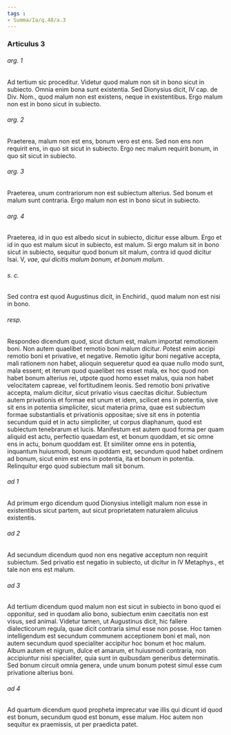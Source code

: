 ```yaml
---
tags : 
- Summa/Ia/q.48/a.3
---
```


### Articulus 3

###### arg. 1
Ad tertium sic proceditur. Videtur quod malum non sit in bono sicut in subiecto. Omnia enim bona sunt existentia. Sed Dionysius dicit, IV cap. de Div. Nom., quod malum non est existens, neque in existentibus. Ergo malum non est in bono sicut in subiecto.

###### arg. 2
Praeterea, malum non est ens, bonum vero est ens. Sed non ens non requirit ens, in quo sit sicut in subiecto. Ergo nec malum requirit bonum, in quo sit sicut in subiecto.

###### arg. 3
Praeterea, unum contrariorum non est subiectum alterius. Sed bonum et malum sunt contraria. Ergo malum non est in bono sicut in subiecto.

###### arg. 4
Praeterea, id in quo est albedo sicut in subiecto, dicitur esse album. Ergo et id in quo est malum sicut in subiecto, est malum. Si ergo malum sit in bono sicut in subiecto, sequitur quod bonum sit malum, contra id quod dicitur Isai. V, *vae, qui dicitis malum bonum, et bonum malum*.

###### s. c.
Sed contra est quod Augustinus dicit, in Enchirid., quod malum non est nisi in bono.

###### resp.
Respondeo dicendum quod, sicut dictum est, malum importat remotionem boni. Non autem quaelibet remotio boni malum dicitur. Potest enim accipi remotio boni et privative, et negative. Remotio igitur boni negative accepta, mali rationem non habet, alioquin sequeretur quod ea quae nullo modo sunt, mala essent; et iterum quod quaelibet res esset mala, ex hoc quod non habet bonum alterius rei, utpote quod homo esset malus, quia non habet velocitatem capreae, vel fortitudinem leonis. Sed remotio boni privative accepta, malum dicitur, sicut privatio visus caecitas dicitur. Subiectum autem privationis et formae est unum et idem, scilicet ens in potentia, sive sit ens in potentia simpliciter, sicut materia prima, quae est subiectum formae substantialis et privationis oppositae; sive sit ens in potentia secundum quid et in actu simpliciter, ut corpus diaphanum, quod est subiectum tenebrarum et lucis. Manifestum est autem quod forma per quam aliquid est actu, perfectio quaedam est, et bonum quoddam, et sic omne ens in actu, bonum quoddam est. Et similiter omne ens in potentia, inquantum huiusmodi, bonum quoddam est, secundum quod habet ordinem ad bonum, sicut enim est ens in potentia, ita et bonum in potentia. Relinquitur ergo quod subiectum mali sit bonum.

###### ad 1
Ad primum ergo dicendum quod Dionysius intelligit malum non esse in existentibus sicut partem, aut sicut proprietatem naturalem alicuius existentis.

###### ad 2
Ad secundum dicendum quod non ens negative acceptum non requirit subiectum. Sed privatio est negatio in subiecto, ut dicitur in IV Metaphys., et tale non ens est malum.

###### ad 3
Ad tertium dicendum quod malum non est sicut in subiecto in bono quod ei opponitur, sed in quodam alio bono, subiectum enim caecitatis non est visus, sed animal. Videtur tamen, ut Augustinus dicit, hic fallere dialecticorum regula, quae dicit contraria simul esse non posse. Hoc tamen intelligendum est secundum communem acceptionem boni et mali, non autem secundum quod specialiter accipitur hoc bonum et hoc malum. Album autem et nigrum, dulce et amarum, et huiusmodi contraria, non accipiuntur nisi specialiter, quia sunt in quibusdam generibus determinatis. Sed bonum circuit omnia genera, unde unum bonum potest simul esse cum privatione alterius boni.

###### ad 4
Ad quartum dicendum quod propheta imprecatur vae illis qui dicunt id quod est bonum, secundum quod est bonum, esse malum. Hoc autem non sequitur ex praemissis, ut per praedicta patet.


